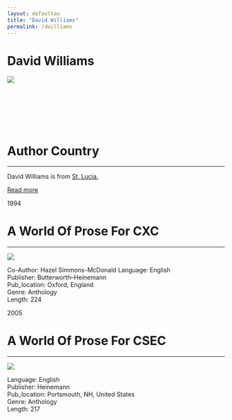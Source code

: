 ```yaml
---
layout: defaultau
title: "David Williams"
permalink: /dwilliams
---
```

<!-- partial:index.partial.html -->
<div class="content">
     <h1>David Williams</h1>
    <div class="quote">
        <div><img src="https://thevoiceslu.com/wp-content/uploads/2019/06/David-Williams.jpg" class="logo"></div>
    </div>
    <div class="timeline">
        <div style="padding-bottom:100px;"></div>
        <div class="block">
             <div class="date right"><p class="right"> </p></div>
            <div class="dot"></div>
            <div class="left first">
            <div class="author_country">
                <h1>Author Country</h1><hr>
          <div class="aclocation">  <p>David Williams is from <a href="http://localhost:4000/62">St. Lucia.</a></p></div>
              <div class="acreadmore">  <a href="WIKI LINK" target="_blank">Read more</a></div>
            </div>
            </div>
        <div class="block">
            <div class="date left"><p class="left">1994</p></div>
            <div class="dot"></div>
            <div class="right">
                <h1>A World Of Prose For CXC</h1><hr>
                <p><img src="https://m.media-amazon.com/images/I/51KX595J4RL.jpg"></p>
                <p>
Co-Author: Hazel Simmons-McDonald               
Language: English<br/>
                Publisher: Butterworth–Heinemann<br/>
                Pub_location: Oxford, England<br/>
                Genre: Anthology<br/>
                Length: 224<br/>                   </p>
            </div>
        </div>
       <div class="block">
            <div class="date left"><p class="left">2005</p></div>
            <div class="dot"></div>
            <div class="right">
                <h1>A World Of Prose For CSEC</h1><hr>
                <p><img src="https://encrypted-tbn0.gstatic.com/images?q=tbn:ANd9GcQtk5MNUkp8cufSWq0JKtjz8lfPnW1iZa3NXsCEqjjutD5CUGM8"></p>
                <p>
                Language: English<br/>
                Publisher: Heinemann<br/>
                Pub_location: Portsmouth, NH, United States<br/>
                Genre: Anthology<br/>
                Length: 217<br/>                   </p>
            </div>
        </div>
